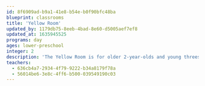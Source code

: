 ```yaml
---
id: 8f6909ad-b9a1-41e8-b54e-b0f90bfc48ba
blueprint: classrooms
title: 'Yellow Room'
updated_by: 1179db75-8eeb-4bad-8e60-d5005aef7ef8
updated_at: 1635945525
programs: day
ages: lower-preschool
integer: 2
description: 'The Yellow Room is for older 2-year-olds and young threes. In this room, we create a close classroom community, welcoming children from the toddler classes and children new to the school. Our Yellow Room teachers are native Spanish speakers and like to infuse the language and culture into all aspects of their day.'
teachers:
  - 636cb4a7-2934-4f79-9222-b34a8179f78a
  - 56014be6-3e8c-4ff6-b500-039549190c03
---
```

